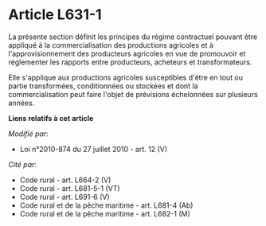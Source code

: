 # Article L631-1

La présente section définit les principes du régime contractuel pouvant être appliqué à la commercialisation des productions
agricoles et à l'approvisionnement des producteurs agricoles en vue de promouvoir et réglementer les rapports entre
producteurs, acheteurs et transformateurs.

Elle s'applique aux productions agricoles susceptibles d'être en tout ou partie transformées, conditionnées ou stockées et
dont la commercialisation peut faire l'objet de prévisions échelonnées sur plusieurs années.

**Liens relatifs à cet article**

_Modifié par_:

  - Loi n°2010-874 du 27 juillet 2010 - art. 12 (V)

_Cité par_:

  - Code rural - art. L664-2 (V)
  - Code rural - art. L681-5-1 (VT)
  - Code rural - art. L691-6 (V)
  - Code rural et de la pêche maritime - art. L681-4 (Ab)
  - Code rural et de la pêche maritime - art. L682-1 (M)
